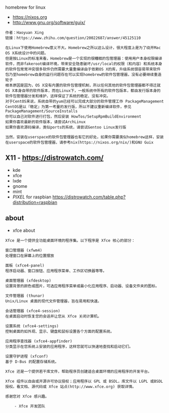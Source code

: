 homebrew for linux 
- https://nixos.org
- http://www.gnu.org/software/guix/
```
作者：Haoyuan Xing
链接：https://www.zhihu.com/question/20022687/answer/45125110

在Linux下使用Homebrew意义不大。Homebrew之所以这么设计，很大程度上是为了绕开Mac OS X系统设计中的问题。
但是按Linux的标准来看，Homebrew是一个实现的很糟糕的包管理器：使用用户本身权限编译软件，而非fakeroot编译环境，带来安全隐患破坏/usr/local的权限（和内容）和系统本身的软件包常常冲突很多软件仍然需要大量重编译由于依赖OS X的库，升级系统很容易带来软件包乃至homebrew自身的运行问题存在可以实现homebrew的软件包管理器，没有必要继续重造轮子
根本原因是因为，OS X没有内置的软件包管理机制，所以任何其他的软件包管理器都不得迁就OS X本身自带的软件版本，而在Linux下，一般系统中所有的软件包版本，都由发行版本身的软件包管理器分发和维护，这样保证了系统的稳定、没有冲突。
对于CentOS来说，系统自带的yum已经可以完成大部分的软件管理工作 PackageManagement
CentOS是以『稳定』为第一考量的发行版，所以不建议重新编译软件，参见 PackageManagement/SourceInstalls
你可以自己对软件进行打包，然后安装 HowTos/SetupRpmBuildEnvironment
如果你喜欢最新的软件版本，请尝试ArchLinux
如果你喜欢源码编译，类似ports的系统，请尝试Gentoo Linux发行版

当然，安装在userspace的软件包管理器也有它的好处，如果你需要类似homebrew这样，安装在userspace的软件包管理器，请参考nix(https://nixos.org/nix/)和GNU Guix
```

## X11  - https://distrowatch.com/

- kde
- xfce 
- lxde
- gnome
- mint
- *PIXEL* for raspbian https://distrowatch.com/table.php?distribution=raspbian


## about
- xfce about
```
Xfce 是一个提供全功能桌面环境的程序集。以下程序是 Xfce 核心的部分：

窗口管理器 (xfwm4)
处理窗口在屏幕上的位置摆放

面板 (xfce4-panel)
程序启动器、窗口按钮、应用程序菜单、工作区切换器等等。

桌面管理器 (xfdesktop)
设置背景的颜色或图片，可选应用程序菜单或最小化应用程序、启动器、设备文件夹的图标。

文件管理器 (thunar)
Unix/Linux 桌面的现代文件管理器，旨在易用和快速。

会话管理器 (xfce4-session)
在桌面启动时恢复您的会话并让您从 Xfce 关闭计算机。

设置系统 (xfce4-settings)
控制桌面的如外观、显示、键盘和鼠标设置各个方面的配置系统。

应用程序查找器 (xfce4-appfinder)
分类显示在您系统上安装的应用程序，这样您就可以快速地查找和启动它们。

设置守护进程 (xfconf)
基于 D-Bus 的配置存储系统。

Xfce 还是一个提供若干库文件，帮助程序员创建适合桌面环境的应用程序的开发平台。

Xfce 组件以自由或开源许可协议授权；应用程序以 GPL 或 BSDL，库文件以 LGPL 或BSDL 授权。看文档、源代码或 Xfce 站点(http://www.xfce.org) 获取详情。

感谢您对 Xfce 感兴趣。

	- Xfce 开发团队

```
